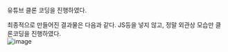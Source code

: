 유튜브 클론 코딩을 진행하였다.

최종적으로 만들어진 결과물은 다음과 같다.
JS등을 넣지 않고, 정말 외관상 모습만 클론코딩을 진행하였다.
<br>
![image](https://github.com/kelly6226/2023-1-OC-Web-Study/assets/110219986/89896bc8-dfed-4b4b-a004-ead7ec0ad54f)

